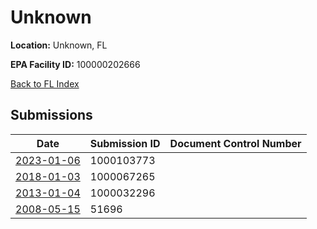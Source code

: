 # Unknown

**Location:** Unknown, FL

**EPA Facility ID:** 100000202666

[Back to FL Index](../../index.md)

## Submissions

| Date | Submission ID | Document Control Number |
|------|--------------|-------------------------|
| [2023-01-06](submissions/1000103773.md) | 1000103773 |  |
| [2018-01-03](submissions/1000067265.md) | 1000067265 |  |
| [2013-01-04](submissions/1000032296.md) | 1000032296 |  |
| [2008-05-15](submissions/51696.md) | 51696 |  |
